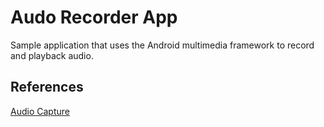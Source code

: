 Audo Recorder App
=================

Sample application that uses the Android multimedia framework to record and
playback audio. 

References
----------

[Audio Capture](http://developer.android.com/guide/topics/media/audio-capture.html)
